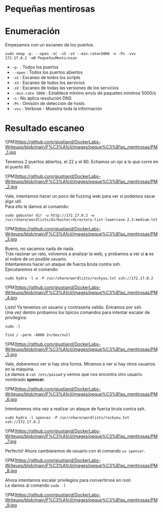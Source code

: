 # Pequeñas mentirosas

# Enumeración

Empezamos con un escaneo de los puertos.

`sudo nmap -p- --open -sC -sS -sV --min-rate=5000 -n -Pn -vvv 172.17.0.2 -oN PequeñasMentirosas`  

- `-p-` : Todos los puertos
- `--open` : Todos los puertos abiertos
- `-sC` : Escaneo de todos los scripts
- `-sS` : Escaneo de todos los servicios
- `-sV` : Escaneo de todas las versiones de los servicios
- `--min-rate 5000` : Establece mínimo envío de paquetes mínimos 5000/s
- `-n` : No aplica resolución DNS
- `-Pn` : Omisión de detección de hosts
- `-vvv` : Verbose - Muestra toda la información

# Resultado escaneo  

![PM]https://github.com/giustiand/DockerLabs-Writeups/blob/main/F%C3%A1cil/images/peque%C3%B1as_mentirosas/PM_1.jpg  

Tenemos 2 puertos abiertos, el 22 y el 80. 
Echamos un ojo a lo que corre en el puerto 80.  

![PM]https://github.com/giustiand/DockerLabs-Writeups/blob/main/F%C3%A1cil/images/peque%C3%B1as_mentirosas/PM_2.jpg    

Vale, intentamos hacer un poco de fuzzing web para ver si podemos sacar algo util.  
Para ello le damos al comamdo:  

`sudo gobuster dir -u http://172.17.0.2 -w /usr/share/wordlists/dirbuster/directory-list-lowercase-2.3-medium.txt`  

![PM]https://github.com/giustiand/DockerLabs-Writeups/blob/main/F%C3%A1cil/images/peque%C3%B1as_mentirosas/PM_3.jpg      

Bueno, no sacamos nada de nada.  
Trás razonar un rato, volvemos a analizar la web, y probamos a ver si **a** es el nobre de un posible usuario.  
Intentaremos hacer un ataque de fuerza bruta contra ssh.  
Ejecutaremos el comando:  

`sudo hydra -l a -P /usr/share/wordlists/rockyou.txt ssh://172.17.0.2`  

![PM]https://github.com/giustiand/DockerLabs-Writeups/blob/main/F%C3%A1cil/images/peque%C3%B1as_mentirosas/PM_4.jpg   

Listo! 
Ya tenemos un usuario y contraseña valido. 
Entramos por ssh.  
Una vez dentro probamos los tipicos comandos para intentar escalar de privilegios:  

`sudo -l`  

`find / -perm -4000 2>/dev/null`  

![PM]https://github.com/giustiand/DockerLabs-Writeups/blob/main/F%C3%A1cil/images/peque%C3%B1as_mentirosas/PM_5.jpg     

Vale, deberemos ver si hay otra forma. 
Miramos a ver si hay otros usuarios en la máquina.  
Le damos a `cat /etc/passwd` y vemos que nos encontra otro usuario nombrado **spencer**.  

![PM]https://github.com/giustiand/DockerLabs-Writeups/blob/main/F%C3%A1cil/images/peque%C3%B1as_mentirosas/PM_6.jpg       

Intentaremos otra vez a realizar un ataque de fuerza bruta contra ssh.  

`sudo hydra -l spences -P /usr/share/wordlists/rockyou.txt ssh://172.17.0.2`    

![PM]https://github.com/giustiand/DockerLabs-Writeups/blob/main/F%C3%A1cil/images/peque%C3%B1as_mentirosas/PM_7.jpg        

Perfecto! 
Ahora cambiaremos de usuario con el comando `su spencer`.  

![PM]https://github.com/giustiand/DockerLabs-Writeups/blob/main/F%C3%A1cil/images/peque%C3%B1as_mentirosas/PM_8.jpg       

Ahora intentamos escalar privilegios para convertirnos en root.  
Le damos al comando `sudo -l`  

![PM]https://github.com/giustiand/DockerLabs-Writeups/blob/main/F%C3%A1cil/images/peque%C3%B1as_mentirosas/PM_9.jpg    



